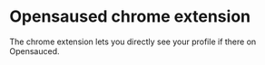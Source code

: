 # Opensaused chrome extension

The chrome extension lets you directly see your profile if there on Opensauced.

